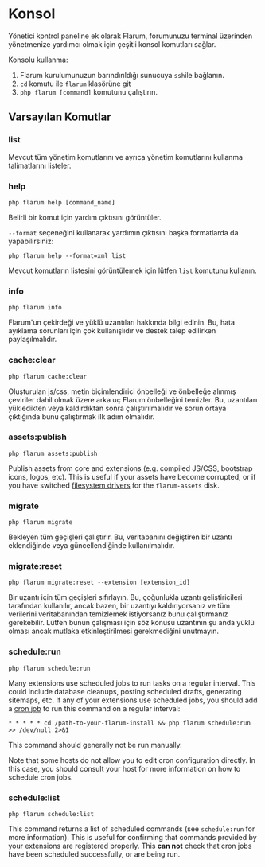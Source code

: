 # Konsol

Yönetici kontrol paneline ek olarak Flarum, forumunuzu terminal üzerinden yönetmenize yardımcı olmak için çeşitli konsol komutları sağlar.

Konsolu kullanma:

1. Flarum kurulumunuzun barındırıldığı sunucuya `ssh`ile bağlanın.
2. `cd` komutu ile `flarum` klasörüne git
3. `php flarum [command]` komutunu çalıştırın.

## Varsayılan Komutlar

### list

Mevcut tüm yönetim komutlarını ve ayrıca yönetim komutlarını kullanma talimatlarını listeler.

### help

`php flarum help [command_name]`

Belirli bir komut için yardım çıktısını görüntüler.

<code>--format</code> seçeneğini kullanarak yardımın çıktısını başka formatlarda da yapabilirsiniz:

`php flarum help --format=xml list`

Mevcut komutların listesini görüntülemek için lütfen <code>list</code> komutunu kullanın.

### info

`php flarum info`

Flarum'un çekirdeği ve yüklü uzantıları hakkında bilgi edinin. Bu, hata ayıklama sorunları için çok kullanışlıdır ve destek talep edilirken paylaşılmalıdır.

### cache:clear

`php flarum cache:clear`

Oluşturulan js/css, metin biçimlendirici önbelleği ve önbelleğe alınmış çeviriler dahil olmak üzere arka uç Flarum önbelleğini temizler. Bu, uzantıları yükledikten veya kaldırdıktan sonra çalıştırılmalıdır ve sorun ortaya çıktığında bunu çalıştırmak ilk adım olmalıdır.

### assets:publish

`php flarum assets:publish`

Publish assets from core and extensions (e.g. compiled JS/CSS, bootstrap icons, logos, etc). This is useful if your assets have become corrupted, or if you have switched [filesystem drivers](extend/filesystem.md) for the `flarum-assets` disk.

### migrate

`php flarum migrate`

Bekleyen tüm geçişleri çalıştırır. Bu, veritabanını değiştiren bir uzantı eklendiğinde veya güncellendiğinde kullanılmalıdır.

### migrate:reset

`php flarum migrate:reset --extension [extension_id]`

Bir uzantı için tüm geçişleri sıfırlayın. Bu, çoğunlukla uzantı geliştiricileri tarafından kullanılır, ancak bazen, bir uzantıyı kaldırıyorsanız ve tüm verilerini veritabanından temizlemek istiyorsanız bunu çalıştırmanız gerekebilir. Lütfen bunun çalışması için söz konusu uzantının şu anda yüklü olması ancak mutlaka etkinleştirilmesi gerekmediğini unutmayın.

### schedule:run

`php flarum schedule:run`

Many extensions use scheduled jobs to run tasks on a regular interval. This could include database cleanups, posting scheduled drafts, generating sitemaps, etc. If any of your extensions use scheduled jobs, you should add a [cron job](https://ostechnix.com/a-beginners-guide-to-cron-jobs/) to run this command on a regular interval:

```
* * * * * cd /path-to-your-flarum-install && php flarum schedule:run >> /dev/null 2>&1
```

This command should generally not be run manually.

Note that some hosts do not allow you to edit cron configuration directly. In this case, you should consult your host for more information on how to schedule cron jobs.

### schedule:list

`php flarum schedule:list`

This command returns a list of scheduled commands (see `schedule:run` for more information). This is useful for confirming that commands provided by your extensions are registered properly. This **can not** check that cron jobs have been scheduled successfully, or are being run.
